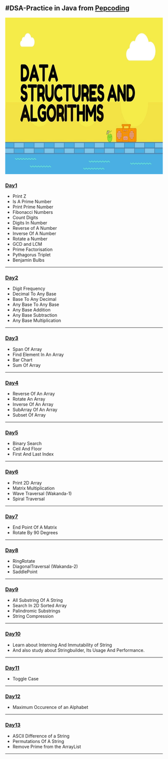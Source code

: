 ## #DSA-Practice in Java from [Pepcoding](https://www.pepcoding.com/resources/online-java-foundation)

  <img src="https://github.com/bhavesh1129/DSA-Practice/blob/main/DSA.jpeg" width="1000" height="500"/>

### [Day1](https://github.com/bhavesh1129/DSA-Practice/tree/main/Day1)
  - Print Z
  - Is A Prime Number
  - Print Prime Number
  - Fibonacci Numbers
  - Count Digits
  - Digits In Number
  - Reverse of A Number
  - Inverse Of A Number
  - Rotate a Number
  - GCD and LCM
  - Prime Factorisation
  - Pythagorus Triplet
  - Benjamin Bulbs

- - - -

### [Day2](https://github.com/bhavesh1129/DSA-Practice/tree/main/Day2)
  - Digit Frequency
  - Decimal To Any Base
  - Base To Any Decimal
  - Any Base To Any Base
  - Any Base Addition
  - Any Base Subtraction
  - Any Base Multiplication

- - - -


### [Day3](https://github.com/bhavesh1129/DSA-Practice/tree/main/Day3)
  - Span Of Array 
  - Find Element In An Array 
  - Bar Chart
  - Sum Of Array

- - - -

### [Day4](https://github.com/bhavesh1129/DSA-Practice/tree/main/Day4)
  - Reverse Of An Array
  - Rotate An Array
  - Inverse Of An Array
  - SubArray Of An Array
  - Subset Of Array

- - - -

### [Day5](https://github.com/bhavesh1129/DSA-Practice/tree/main/Day5)
  - Binary Search
  - Ceil And Floor
  - First And Last Index

- - - -


### [Day6](https://github.com/bhavesh1129/DSA-Practice/tree/main/Day6)
  - Print 2D Array
  - Matrix Multiplication
  - Wave Traversal (Wakanda-1)
  - Spiral Traversal

- - - -


### [Day7](https://github.com/bhavesh1129/DSA-Practice/tree/main/Day7)
  - End Point Of A Matrix
  - Rotate By 90 Degrees

- - - -

### [Day8](https://github.com/bhavesh1129/DSA-Practice/tree/main/Day8)
  - RingRotate
  - DiagonalTraversal (Wakanda-2)
  - SaddlePoint

- - - -

### [Day9](https://github.com/bhavesh1129/DSA-Practice/tree/main/Day9)
  - All Substring Of A String
  - Search In 2D Sorted Array
  - Palindromic Substrings
  - String Compression

- - - -

### [Day10](https://www.pepcoding.com/resources/online-java-foundation/string,-string-builder-and-arraylist)
  - Learn about Interning And Immutability of String
  - And also study about Stringbuilder, Its Usage And Performance.

- - - -


### [Day11](https://github.com/bhavesh1129/DSA-Practice/tree/main/Day11)
  - Toggle Case

- - - - 

### [Day12](https://github.com/bhavesh1129/DSA-Practice/tree/main/Day12)
  - Maximum Occurence of an Alphabet
- - - - 

### [Day13](https://github.com/bhavesh1129/DSA-Practice/tree/main/Day13)
  - ASCII Difference of a String
  - Permutations Of A String
  - Remove Prime from the ArrayList

- - - - 
